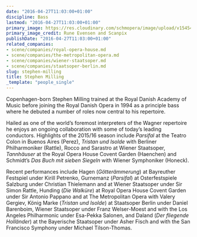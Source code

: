 ```yaml
---
date: "2016-04-27T11:03:00+01:00"
discipline: Bass
lastmod: "2016-04-27T11:03:00+01:00"
primary_image: https://res.cloudinary.com/schmopera/image/upload/v1545409169/media/webhook-uploads/1461751286036/2016-04-27---Stephen-Milling-Rune-Evensen-and-Scanpix.jpg.jpg
primary_image_credit: Rune Evensen and Scanpix
publishDate: "2016-04-27T11:03:00+01:00"
related_companies:
- scene/companies/royal-opera-house.md
- scene/companies/the-metropolitan-opera.md
- scene/companies/wiener-staatsoper.md
- scene/companies/staatsoper-berlin.md
slug: stephen-milling
title: Stephen Milling
_template: "people_single"
---
```


Copenhagen-born Stephen Milling trained at the Royal Danish Academy of Music before joining the Royal Danish Opera in 1994 as a principle bass where he debuted a number of roles now central to his repertoire.

Hailed as one of the world’s foremost interpreters of the Wagner repertoire he enjoys an ongoing collaboration with some of today’s leading conductors. Highlights of the 2015/16 season include *Parsifal* at the Teatro Colon in Buenos Aires (Perez), *Tristan und Isolde* with Berliner Philharmoniker (Rattle), Rocco and Sarastro at Wiener Staatsoper, *Tannhäuser* at the Royal Opera House Covent Garden (Haenchen) and Schmidt’s *Das Buch mit sieben Siegeln* with Wiener Symphoniker (Honeck).

Recent performances include Hagen (*Götterämmerung*) at Bayreuther Festspiel under Kirill Petrenko, Gurnemanz (*Parsifal*) at Osterfestspiele Salzburg under Christian Thielemann and at Wiener Staatsoper under Sir Simon Rattle, Hunding (*Die Walküre*) at Royal Opera House Covent Garden under Sir Antonio Pappano and at The Metropolitan Opera with Valery Gergiev, König Marke (*Tristan und Isolde*) at Staatsoper Berlin under Daniel Barenboim, Wiener Staatsoper under Franz Welser-Moest and with the Los Angeles Philharmonic under Esa-Pekka Salonen, and Daland (*Der fliegende Holländer*) at the Bayerische Staatsoper under Asher Fisch and with the San Francisco Symphony under Michael Tilson-Thomas.
